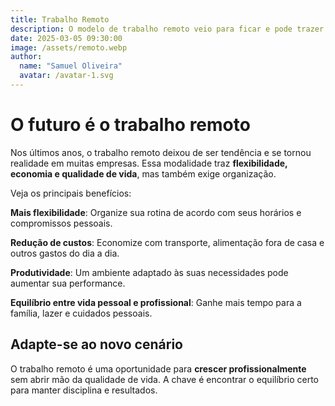 ```yaml
---
title: Trabalho Remoto
description: O modelo de trabalho remoto veio para ficar e pode trazer muitos benefícios para empresas e colaboradores. Descubra como aproveitar ao máximo essa modalidade.
date: 2025-03-05 09:30:00
image: /assets/remoto.webp
author:
  name: "Samuel Oliveira"
  avatar: /avatar-1.svg
---
```


# O futuro é o trabalho remoto

Nos últimos anos, o trabalho remoto deixou de ser tendência e se tornou realidade em muitas empresas. Essa modalidade traz **flexibilidade, economia e qualidade de vida**, mas também exige organização.

Veja os principais benefícios:

**Mais flexibilidade**: Organize sua rotina de acordo com seus horários e compromissos pessoais.

**Redução de custos**: Economize com transporte, alimentação fora de casa e outros gastos do dia a dia.

**Produtividade**: Um ambiente adaptado às suas necessidades pode aumentar sua performance.

**Equilíbrio entre vida pessoal e profissional**: Ganhe mais tempo para a família, lazer e cuidados pessoais.

## Adapte-se ao novo cenário

O trabalho remoto é uma oportunidade para **crescer profissionalmente** sem abrir mão da qualidade de vida. A chave é encontrar o equilíbrio certo para manter disciplina e resultados.
